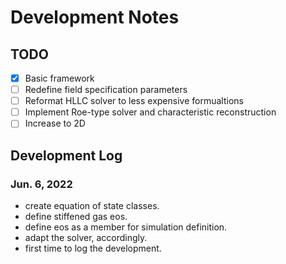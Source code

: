 # Development Notes

## TODO
- [x] Basic framework
- [ ] Redefine field specification parameters
- [ ] Reformat HLLC solver to less expensive formualtions
- [ ] Implement Roe-type solver and characteristic reconstruction
- [ ] Increase to 2D

## Development Log

### Jun. 6, 2022
- create equation of state classes.
- define stiffened gas eos.
- define eos as a member for simulation definition.
- adapt the solver, accordingly.
- first time to log the development.
